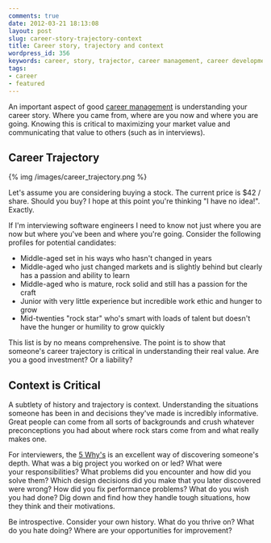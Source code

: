 ```yaml
---
comments: true
date: 2012-03-21 18:13:08
layout: post
slug: career-story-trajectory-context
title: Career story, trajectory and context
wordpress_id: 356
keywords: career, story, trajector, career management, career development
tags:
- career
- featured
---
```


An important aspect of good [career management](/2012/your-career-is-a-business/) is understanding your career story. Where you came from, where are you now and where you are going. Knowing this is critical to maximizing your market value and communicating that value to others (such as in interviews).

<!-- more -->

## Career Trajectory


{% img /images/career_trajectory.png %}

Let's assume you are considering buying a stock. The current price is $42 / share. Should you buy? I hope at this point you're thinking "I have no idea!". Exactly.

If I'm interviewing software engineers I need to know not just where you are now but where you've been and where you're going. Consider the following profiles for potential candidates:

* Middle-aged set in his ways who hasn't changed in years
* Middle-aged who just changed markets and is slightly behind but clearly has a passion and ability to learn
* Middle-aged who is mature, rock solid and still has a passion for the craft
* Junior with very little experience but incredible work ethic and hunger to grow
* Mid-twenties "rock star" who's smart with loads of talent but doesn't have the hunger or humility to grow quickly




This list is by no means comprehensive. The point is to show that someone's career trajectory is critical in understanding their real value. Are you a good investment? Or a liability?




## Context is Critical


A subtlety of history and trajectory is context. Understanding the situations someone has been in and decisions they've made is incredibly informative. Great people can come from all sorts of backgrounds and crush whatever preconceptions you had about where rock stars come from and what really makes one.

For interviewers, the [5 Why's](http://en.wikipedia.org/wiki/5_Whys) is an excellent way of discovering someone's depth. What was a big project you worked on or led? What were your responsibilities? What problems did you encounter and how did you solve them? Which design decisions did you make that you later discovered were wrong? How did you fix performance problems? What do you wish you had done? Dig down and find how they handle tough situations, how they think and their motivations.

Be introspective. Consider your own history. What do you thrive on? What do you hate doing? Where are your opportunities for improvement?
